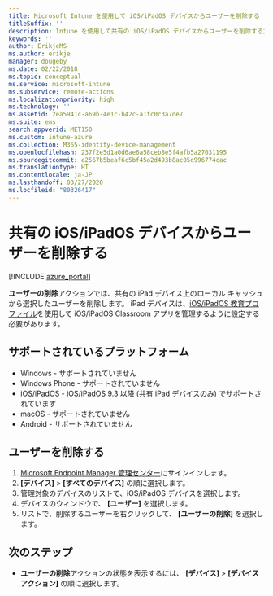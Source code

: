 ```yaml
---
title: Microsoft Intune を使用して iOS/iPadOS デバイスからユーザーを削除する
titleSuffix: ''
description: Intune を使用して共有の iOS/iPadOS デバイスからユーザーを削除する方法について説明します。
keywords: ''
author: ErikjeMS
ms.author: erikje
manager: dougeby
ms.date: 02/22/2018
ms.topic: conceptual
ms.service: microsoft-intune
ms.subservice: remote-actions
ms.localizationpriority: high
ms.technology: ''
ms.assetid: 2ea5941c-a69b-4e1c-b42c-a1fc0c3a7de7
ms.suite: ems
search.appverid: MET150
ms.custom: intune-azure
ms.collection: M365-identity-device-management
ms.openlocfilehash: 237f2e5d1a0d6ae6a58ceb8e5f4afb5a27031195
ms.sourcegitcommit: e2567b5beaf6c5bf45a2d493b8ac05d996774cac
ms.translationtype: HT
ms.contentlocale: ja-JP
ms.lasthandoff: 03/27/2020
ms.locfileid: "80326417"
---
```

# <a name="remove-a-user-from-a-shared-iosipados-device"></a>共有の iOS/iPadOS デバイスからユーザーを削除する


[!INCLUDE [azure_portal](../includes/azure_portal.md)]

**ユーザーの削除**アクションでは、共有の iPad デバイス上のローカル キャッシュから選択したユーザーを削除します。 iPad デバイスは、[iOS/iPadOS 教育プロファイル](../fundamentals/education-settings-configure-ios.md)を使用して iOS/iPadOS Classroom アプリを管理するように設定する必要があります。 

## <a name="supported-platforms"></a>サポートされているプラットフォーム

- Windows - サポートされていません
- Windows Phone - サポートされていません
- iOS/iPadOS - iOS/iPadOS 9.3 以降 (共有 iPad デバイスのみ) でサポートされています
- macOS - サポートされていません
- Android - サポートされていません

## <a name="remove-a-user"></a>ユーザーを削除する

1. [Microsoft Endpoint Manager 管理センター](https://go.microsoft.com/fwlink/?linkid=2109431)にサインインします。
2. **[デバイス]**  >  **[すべてのデバイス]** の順に選択します。
3. 管理対象のデバイスのリストで、iOS/iPadOS デバイスを選択します。
4. デバイスのウィンドウで、 **[ユーザー]** を選択します。
5. リストで、削除するユーザーを右クリックして、 **[ユーザーの削除]** を選択します。

## <a name="next-steps"></a>次のステップ

- **ユーザーの削除**アクションの状態を表示するには、 **[デバイス]**  >  **[デバイス アクション]** の順に選択します。
